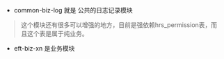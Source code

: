 
* common-biz-log 就是 公共的日志记录模块 <br>
> 这个模块还有很多可以增强的地方，目前是强依赖hrs_permission表，而且这个表是属于纯业务。

* eft-biz-xn 是业务模块